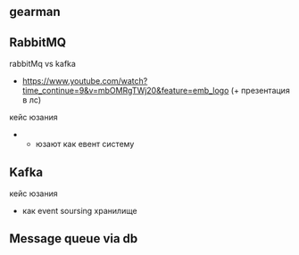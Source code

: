 

## gearman

## RabbitMQ

rabbitMq vs kafka
- https://www.youtube.com/watch?time_continue=9&v=mbOMRgTWj20&feature=emb_logo (+ презентация в лс)


кейс юзания
- - юзают как евент систему

## Kafka

кейс юзания
- как event soursing хранилище

## Message queue via db



